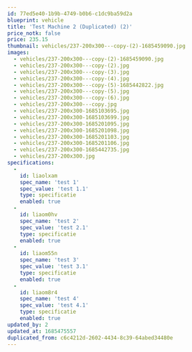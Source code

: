 ```yaml
---
id: 77ed5e40-1b9b-4749-b0b6-c1dc9ba59d2a
blueprint: vehicle
title: 'Test Machine 2 (Duplicated) (2)'
price_notk: false
price: 235.15
thumbnail: vehicles/237-200x300---copy-(2)-1685459090.jpg
images:
  - vehicles/237-200x300---copy-(2)-1685459090.jpg
  - vehicles/237-200x300---copy-(2).jpg
  - vehicles/237-200x300---copy-(3).jpg
  - vehicles/237-200x300---copy-(4).jpg
  - vehicles/237-200x300---copy-(5)-1685442822.jpg
  - vehicles/237-200x300---copy-(5).jpg
  - vehicles/237-200x300---copy-(6).jpg
  - vehicles/237-200x300---copy.jpg
  - vehicles/237-200x300-1685103695.jpg
  - vehicles/237-200x300-1685103699.jpg
  - vehicles/237-200x300-1685201095.jpg
  - vehicles/237-200x300-1685201098.jpg
  - vehicles/237-200x300-1685201103.jpg
  - vehicles/237-200x300-1685201106.jpg
  - vehicles/237-200x300-1685442735.jpg
  - vehicles/237-200x300.jpg
specifications:
  -
    id: liaolxam
    spec_name: 'test 1'
    spec_value: 'test 1.1'
    type: specificatie
    enabled: true
  -
    id: liaom0hv
    spec_name: 'test 2'
    spec_value: 'test 2.1'
    type: specificatie
    enabled: true
  -
    id: liaom55n
    spec_name: 'test 3'
    spec_value: 'test 3.1'
    type: specificatie
    enabled: true
  -
    id: liaom8r4
    spec_name: 'test 4'
    spec_value: 'test 4.1'
    type: specificatie
    enabled: true
updated_by: 2
updated_at: 1685475557
duplicated_from: c6c4212d-2602-4434-8c39-64abed34480e
---
```

